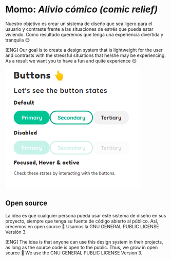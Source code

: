 # Momo: _Alivio cómico (comic relief)_

Nuestro objetivo es crear un sistema de diseño que sea ligero para el usuario y contraste frente a las situaciones de estrés que pueda estar viviendo. Como resultado queremos que tenga una experiencia divertida y tranquila 😌

[ENG] Our goal is to create a design system that is lightweight for the user and contrasts with the stressful situations that he/she may be experiencing. As a result we want you to have a fun and quite experience 😌

![Botones de Momo UI](./public/screenshots/buttons.png?raw=true "Botones de Momo UI")

## Open source

La idea es que cualquier persona pueda usar este sistema de diseño en sus proyecto, siempre que tenga su fuente de código abierto al público. Así, crecemos en open source 🥰
Usamos la GNU GENERAL PUBLIC LICENSE Versión 3.

[ENG] The idea is that anyone can use this design system in their projects, as long as the source code is open to the public. Thus, we grow in open source 🥰
We use the GNU GENERAL PUBLIC LICENSE Version 3.
